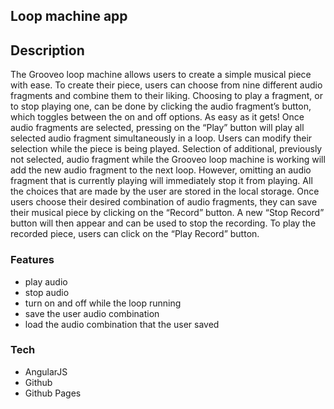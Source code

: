 ## Loop machine app

## Description
The Grooveo loop machine allows users to create a simple musical piece with ease.  To create their piece, users can choose from nine different audio fragments and combine them to their liking. Choosing to play a fragment, or to stop playing one, can be done by clicking the audio fragment’s button, which toggles between the on and off options. As easy as it gets! 
Once audio fragments are selected, pressing on the “Play” button will play all selected audio fragment simultaneously in a loop. Users can modify their selection while the piece is being played. Selection of additional, previously not selected, audio fragment while the Grooveo loop machine is working will add the new audio fragment to the next loop. However, omitting an audio fragment that is currently playing will immediately stop it from playing. 
All the choices that are made by the user are stored in the local storage. Once users choose their desired combination of audio fragments, they can save their musical piece by clicking on the “Record” button. A new “Stop Record” button will then appear and can be used to stop the recording. To play the recorded piece, users can click on the “Play Record” button.

### Features
* play audio
* stop audio
* turn on and off while the loop running
* save the user audio combination
* load the audio combination that the user saved

### Tech
* AngularJS 
* Github 
* Github Pages 
